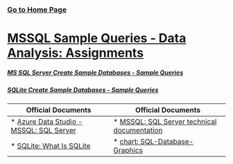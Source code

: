 
### [Go to Home Page](https://github.com/celik-muhammed)

# [MSSQL Sample Queries - Data Analysis: Assignments](./68-Assignments/)

##### [MS SQL Server Create Sample Databases - Sample Queries](./62-MSSQL/)

##### [SQLite Create Sample Databases - Sample Queries](./61-SQLite/)

| Official Documents | Official Documents |
| ----------- | ----------- |
| * [Azure Data Studio - MSSQL: SQL Server](https://docs.microsoft.com/en-us/sql/azure-data-studio/?view=sql-server-ver16) | * [MSSQL: SQL Server technical documentation](https://docs.microsoft.com/tr-tr/sql/sql-server/?view=sql-server-ver15) | 
| * [SQLite: What Is SQLite](https://www.sqlitetutorial.net/what-is-sqlite/) | * [chart: SQL-Database-Graphics](./60-SQL-Database-Graphics/) | 









